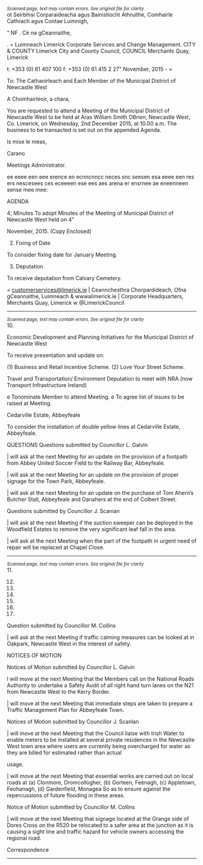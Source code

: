 *<small>Scanned page, text may contain errors. See original file for clarity</small>*  
ot Seirbhisi Corparaideacha agus Bainistiocht Athruithe,
Comhairle Cathrach agus Contae Luimnigh,

“ NF . Cé na gCeannaithe,

. = Luimneach
Limerick Corporate Services and Change Management.
CITY & COUNTY Limerick City and County Council,
COUNCIL Merchants Quay,
Limerick

t: +353 (0) 61 407 100
f: +353 (0) 61 415 2
27" November, 2015 - =

To: The Cathaoirleach and Each Member of the Municipal District of Newcastle West

A Chomhairleoir, a chara,

You are requested to attend a Meeting of the Municipal District of Newcastle West to be held at Aras
William Smith OBrien, Newcastle West, Co. Limerick, on Wednesday, 2nd December 2015, at 10.00
a.m. The business to be transacted is set out on the appended Agenda.

Is mise le meas,

Carano

Meetings Administrator.

ee eeee een eee erence en ecnncnncc neces snc seesen esa eeee een res ers nescesees ces eceeeen ese ees aes arena er ensrnee ae eneenneen sense mee mee:

AGENDA

4; Minutes
To adopt Minutes of the Meeting of Municipal District of Newcastle West held on 4”

November, 2015.
(Copy Enclosed)

2. Fixing of Date

To consider fixing date for January Meeting.

3. Deputation

To receive deputation from Calvary Cemetery.

= customerservices@limerick.ie
| Ceannchesthra Chorpardideach, Ofna gCeannaithe, Luimneach & wwwalimerick.ie
| Corporate Headquarters, Merchants Quay, Limerick w @LimerickCouncil

---
*<small>Scanned page, text may contain errors. See original file for clarity</small>*  
10.

Economic Development and Planning
Initiatives for the Municipal District of Newcastle West

To receive presentation and update on:

(1) Business and Retail Incentive Scheme.
(2) Love Your Street Scheme.

Travel and Transportation/ Environment
Deputation to meet with NRA (now Transport Infrastructure Ireland)

e Tonominate Member to attend Meeting.
e To agree list of issues to be raised at Meeting.

Cedarville Estate, Abbeyfeale

To consider the installation of double yellow lines at Cedarville Estate, Abbeyfeale.

QUESTIONS
Questions submitted by Councillor L. Galvin

| will ask at the next Meeting for an update on the provision of a footpath from Abbey United
Soccer Field to the Railway Bar, Abbeyfeale.

| will ask at the next Meeting for an update on the provision of proper signage for the Town
Park, Abbeyfeale.

| will ask at the next Meeting for an update on the purchase of Tom Ahern’s Butcher Stall,
Abbeyfeale and Danahers at the end of Colbert Street.

Questions submitted by Councillor J. Scanian

| will ask at the next Meeting if the suction sweeper can be deployed in the Woodfield Estates
to remove the very significant leaf fall in the area.

| will ask at the next Meeting when the part of the footpath in urgent need of repair will be
replaced at Chapel Close.

---
*<small>Scanned page, text may contain errors. See original file for clarity</small>*  
11.

12.

13.

14.

15.

16.

17.

Question submitted by Councillor M. Collins

| will ask at the next Meeting if traffic calming measures can be looked at in Oakpark,
Newcastle West in the interest of safety.

NOTICES OF MOTION

Notices of Motion submitted by Councillor L. Galvin

I will move at the next Meeting that the Members call on the National Roads Authority to
undertake a Safety Audit of all right hand turn lanes on the N21 from Newcastle West to the
Kerry Border.

| will move at the next Meeting that immediate steps are taken to prepare a Traffic
Management Plan for Abbeyfeale Town.

Notices of Motion submitted by Councillor J. Scanlan

| will move at the next Meeting that the Council liaise with Irish Water to enable meters to be
installed at several private residences in the Newcastle West town area where users are
currently being overcharged for water as they are billed for estimated rather than actual

usage.

| will move at the next Meeting that essential works are carried out on local roads at (a)
Clonmore, Dromcollogher, (b) Gorteen, Feenagh, (c) Appletown, Feohanagh, (d) Gardenfield,
Monagea So as to ensure against the repercussions of future flooding in these areas.

Notice of Motion submitted by Councillor M. Collins

| will move at the next Meeting that signage located at the Grange side of Dores Cross on the
R520 be relocated to a safer area at the junction as it is causing a sight line and traffic hazard
for vehicle owners accessing the regional road.

Correspondence

---
